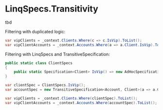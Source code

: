 # LinqSpecs.Transitivity
tbd

Filtering with duplicated logic:
```c#
var vipClients = _context.Clients.Where(c => c.IsVip).ToList();
var vipClientAccounts = _context.Accounts.Where(a => a.Client.IsVip).ToList();
``` 

Filtering with LinqSpecs and TransitiveSpecification:
```c#
public static class ClientSpecs
{
    public static Specification<Client> IsVip() => new AdHocSpecification<Client>(c => c.IsVip);
}

var clientSpec = ClientSpecs.IsVip();
var accountSpec = new TransitiveSpecification<Account, Client>(a => a.Client, clientSpec);

var vipClients = _context.Clients.Where(clientSpec).ToList();
var vipClientAccounts = _context.Accounts.Where(accountSpec).ToList();
```
